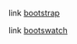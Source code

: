 
link [bootstrap](https://getbootstrap.com/docs/5.3/getting-started/introduction/)


link [bootswatch](https://bootswatch.com/)